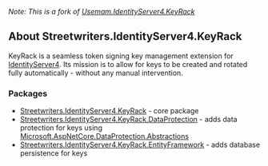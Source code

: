 _Note: This is a fork of [Usemam.IdentityServer4.KeyRack](https://github.com/usemam/Usemam.IdentityServer4.KeyRack)_

## About Streetwriters.IdentityServer4.KeyRack

KeyRack is a seamless token signing key management extension for [IdentityServer4](https://github.com/IdentityServer/IdentityServer4). Its mission is to allow for keys to be created and rotated fully automatically - without any manual intervention.

### Packages

- [Streetwriters.IdentityServer4.KeyRack](https://www.nuget.org/packages/Streetwriters.IdentityServer4.KeyRack/) - core package
- [Streetwriters.IdentityServer4.KeyRack.DataProtection](https://www.nuget.org/packages/Streetwriters.IdentityServer4.KeyRack.DataProtection/) - adds data protection for keys using [Microsoft.AspNetCore.DataProtection.Abstractions](https://www.nuget.org/packages/Microsoft.AspNetCore.DataProtection.Abstractions/)
- [Streetwriters.IdentityServer4.KeyRack.EntityFramework](https://www.nuget.org/packages/Streetwriters.IdentityServer4.KeyRack.EntityFramework/) - adds database persistence for keys
